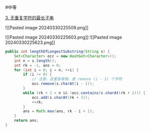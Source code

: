 #中等 

[3. 无重复字符的最长子串](https://leetcode.cn/problems/longest-substring-without-repeating-characters/)

![[Pasted image 20240330225509.png]]

![[Pasted image 20240330225603.png]]
![[Pasted image 20240330225623.png]]

```java
public int lengthOfLongestSubstring(String s) {
	Set<Character> occ = new HashSet<Character>();
	int n = s.length();
	int rk = -1, ans = 0;
	for (int i = 0; i < n; ++i) {
		if (i != 0) {
			// 注意，这里容易错，是 remove (i - 1) 个字符
			occ.remove(s.charAt(i - 1));
		}
		while (rk + 1 < n && !occ.contains(s.charAt(rk + 1))) {
			occ.add(s.charAt(rk + 1));
			++rk;
		}
		ans = Math.max(ans, rk - i + 1);
	}
	return ans;
}

```
